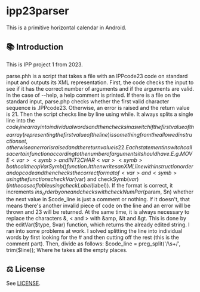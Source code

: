 # ipp23parser

This is a primitive horizontal calendar in Android.

## 📚 Introduction

This is IPP project 1 from 2023.

parse.phh is a script that takes a file with an IPPcode23 code on standard input and outputs its XML representation.
First, the code checks the input to see if it has the correct number of arguments and if the arguments are valid. In the case of --help, a help comment is printed.
If there is a file on the standard input, parse.php checks whether the first valid character sequence is .IPPcode23. Otherwise, an error is raised and the return value is 21. Then the script checks line by line using while. It always splits a single line into the $code_line array into individual words and then checks in a switch if the first value of the array (representing the first value of the line) is something from the allowed instruction set, otherwise an error is raised and the return value is 22.
Each statement in switch calls a certain function according to the number of arguments it should have. E.g.
MOVE <var> <symb> and INT2CHAR <var> <symb> both call the opVarSymb() function. It then writes an XML line with instruction order and opcode and then checks the correct format of <var> and <symb> using the functions checkVar($var) and checkSymb($var) (in the case of lable using checkLabel($label)).
If the format is correct, it increments $ins_order by one and checks with checkNumPar($param, $n) whether the next value in $code_line is just a comment or nothing. If it doesn't, that means there's another invalid piece of code on the line and an error will be thrown and 23 will be returned.
At the same time, it is always necessary to replace the characters &, < and > with &amp, &lt and &gt. This is done by the editVar($type, $var) function, which returns the already edited string.
I ran into some problems at work. I solved splitting the line into individual words by first looking for the # and then cutting off the rest (this is the comment part). Then, divide as follows:
$code_line = preg_split('/\s+/', trim($line));
Where he takes all the empty places.

## ⚖️ License

See [LICENSE](LICENSE).
